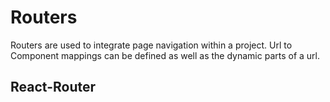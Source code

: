 # Routers

Routers are used to integrate page navigation within a project. Url to Component mappings can be defined as well as the dynamic parts of a url.

## React-Router
